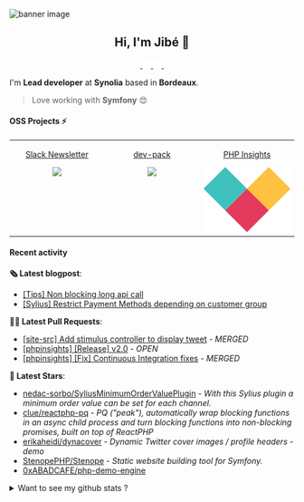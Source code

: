 ![banner image](https://images.unsplash.com/photo-1559146820-a75deba24b58?crop=entropy&amp;cs=tinysrgb&amp;fit=crop&amp;fm=jpg&amp;h=300&amp;ixid=MnwxfDB8MXxyYW5kb218fHx8fHx8fHwxNjIzODY3NDA0&amp;ixlib=rb-1.2.1&amp;q=80&amp;utm_campaign=api-credit&amp;utm_medium=referral&amp;utm_source=unsplash_source&amp;w=854)

<h2 align="center">Hi, I'm Jibé 👋</h2>

<p align="center">
<a href="https://jibébarth.fr" title="Personal website"><img alt="rss" width="15px" src="https://raw.githubusercontent.com/Jibbarth/jibbarth.github.io/master/img/fa/rss-solid-100.svg" />
</a>
<a href="https://twitter.com/jibbarth" title="Twitter"><img alt="twitter" width="15px" src="https://raw.githubusercontent.com/Jibbarth/jibbarth.github.io/master/img/fa/twitter-brands-100.svg" />
</a>
<a href="https://linkedin.com/in/jibé-b-772884a3" title="Linkedin"><img alt="linkedin" width="15px" src="https://raw.githubusercontent.com/Jibbarth/jibbarth.github.io/master/img/fa/linkedin-brands-100.svg" />
</a>
<a href="https://connect.symfony.com/profile/jibbarth" title="Symfony"><img alt="symfony" width="15px" src="https://raw.githubusercontent.com/Jibbarth/jibbarth.github.io/master/img/fa/symfony-brands-100.svg" />
</a>
</p>

I'm **Lead developer** at **Synolia** based in **Bordeaux**.

> Love working with **Symfony** 😍

#### OSS Projects ⚡

<table>
  <tbody>
    <tr valign="top">
      <td width="33.333333333333%" align="center">
          <a href="https://github.com/Jibbarth/slacknewsletter">
            <p>Slack Newsletter</p>
            <img src="https://images.unsplash.com/photo-1552320853-b14fa736e4c0?crop=entropy&amp;cs=tinysrgb&amp;fit=crop&amp;fm=jpg&amp;h=150&amp;ixid=MnwxfDB8MXxyYW5kb218fHx8fHx8fHwxNjIzODY3NDA1&amp;ixlib=rb-1.2.1&amp;q=80&amp;utm_campaign=api-credit&amp;utm_medium=referral&amp;utm_source=unsplash_source&amp;w=200" />
          </a>
      </td>
      <td width="33.333333333333%" align="center">
          <a href="https://github.com/Jibbarth/dev-pack">
            <p>dev-pack</p>
            <img src="https://images.unsplash.com/photo-1546146830-2cca9512c68e?ixlib=rb-1.2.1&amp;ixid=eyJhcHBfaWQiOjEyMDd9&amp;auto=format&amp;fit=crop&amp;w=200&amp;h=150" />
          </a>
      </td>
      <td width="33.333333333333%" align="center">
          <a href="https://phpinsights.com">
            <p>PHP Insights</p>
            <img src="https://raw.githubusercontent.com/nunomaduro/phpinsights/v1.14.0/art/heart.png" />
          </a>
      </td>
    </tr>
  </tbody>
</table>



#### Recent activity

**🗞 Latest blogpost**:

* [[Tips] Non blocking long api call](https://jibébarth.fr/post/non-blocking-long-api-call)
* [[Sylius] Restrict Payment Methods depending on customer group](https://jibébarth.fr/gist/53569b2072996fe7d2a36faf2eaa577d)

**👨‍💻 Latest Pull Requests**:

* [[site-src] Add stimulus controller to display tweet](https://github.com/Jibbarth/site-src/pull/39) - _MERGED_
* [[phpinsights] [Release] v2.0](https://github.com/nunomaduro/phpinsights/pull/480) - _OPEN_
* [[phpinsights] [Fix] Continuous Integration fixes](https://github.com/nunomaduro/phpinsights/pull/494) - _MERGED_

**🌟 Latest Stars**:

* [nedac-sorbo/SyliusMinimumOrderValuePlugin](https://github.com/nedac-sorbo/SyliusMinimumOrderValuePlugin)  - _With this Sylius plugin a minimum order value can be set for each channel._
* [clue/reactphp-pq](https://github.com/clue/reactphp-pq)  - _PQ (&quot;peak&quot;), automatically wrap blocking functions in an async child process and turn blocking functions into non-blocking promises, built on top of ReactPHP_
* [erikaheidi/dynacover](https://github.com/erikaheidi/dynacover)  - _Dynamic Twitter cover images / profile headers - demo_
* [StenopePHP/Stenope](https://github.com/StenopePHP/Stenope)  - _Static website building tool for Symfony._
* [0xABADCAFE/php-demo-engine](https://github.com/0xABADCAFE/php-demo-engine) 

<details>
<summary> Want to see my github stats ? </summary>

![Github stats](https://github-readme-stats.vercel.app/api?username=Jibbarth&&show_icons=true)
</details>
